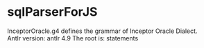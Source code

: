 # sqlParserForJS
InceptorOracle.g4 defines the grammar of Inceptor Oracle Dialect.  
Antlr version: antlr 4.9
The root is: statements  
